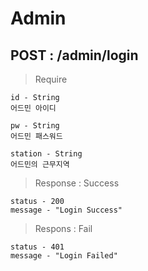 # Admin
## POST : /admin/login
> Require
```
id - String
어드민 아이디

pw - String
어드민 패스워드

station - String
어드민의 근무지역
```
> Response : Success
```
status - 200
message - "Login Success"
```
>Respons : Fail
```
status - 401
message - "Login Failed"
```
